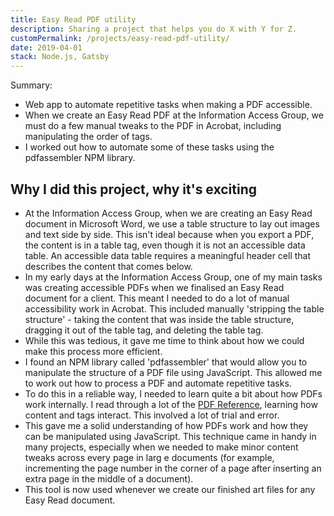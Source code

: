 ```yaml
---
title: Easy Read PDF utility
description: Sharing a project that helps you do X with Y for Z.
customPermalink: /projects/easy-read-pdf-utility/
date: 2019-04-01
stack: Node.js, Gatsby
---
```


Summary:
- Web app to automate repetitive tasks when making a PDF accessible.
- When we create an Easy Read PDF at the Information Access Group, we must do a few manual tweaks to the PDF in Acrobat, including manipulating the order of tags.
- I worked out how to automate some of these tasks using the pdfassembler NPM library.

## Why I did this project, why it's exciting
- At the Information Access Group, when we are creating an Easy Read document in
Microsoft Word, we use a table structure to lay out images and text side by side. This isn't ideal because when you
export a PDF, the content is in a table tag, even though it is not an accessible
data table. An accessible data table requires a meaningful header cell that
describes the content that comes below.
- In my early days at the Information Access Group, one of my main tasks was
creating accessible PDFs when we finalised an Easy Read document for a client.
This meant I needed to do a lot of manual accessibility work in Acrobat. This
included manually 'stripping the table structure' - taking the content that was
inside the table structure, dragging it out of the table tag, and deleting the
table tag. 
- While this was tedious, it gave me time to think about how we could make this process
more efficient.
- I found an NPM library called 'pdfassembler' that would allow you to
manipulate the structure of a PDF file using JavaScript. This allowed me to work
out how to process a PDF and automate repetitive tasks.
- To do this in a reliable way, I needed to learn quite a bit about how PDFs
work internally. I read through a lot of the [PDF
Reference](https://opensource.adobe.com/dc-acrobat-sdk-docs/pdfstandards/pdfreference1.7old.pdf),
learning how content and tags interact. This involved a lot of trial and error.
- This gave me a solid understanding of how PDFs work and how they can be
manipulated using JavaScript. This technique came in handy in many projects,
especially when we needed to make minor content tweaks across every page in larg
e documents (for example, incrementing the page number in the corner of a page
after inserting an extra page in the middle of a document).
- This tool is now used whenever we create our finished art files for any Easy
Read document.
